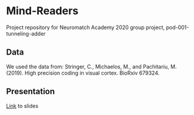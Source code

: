 # Mind-Readers
Project repository for Neuromatch Academy 2020 group project, pod-001-tunneling-adder
## Data
We used the data from:
Stringer, C., Michaelos, M., and Pachitariu, M. (2019). High precision coding in visual cortex. BioRxiv 679324.

## Presentation 
[Link](https://docs.google.com/presentation/d/13wn0szYYcLDiwSGkF2vxIORcF5OBoTp_mg-S6t2VdaI/edit?usp=sharing) to slides 
